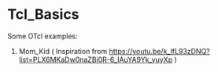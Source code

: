 # Tcl_Basics

Some OTcl examples:
1) Mom_Kid ( Inspiration from https://youtu.be/k_lfL93zDNQ?list=PLX6MKaDw0naZBi0R-6_IAuYA9Yk_yuyXp )